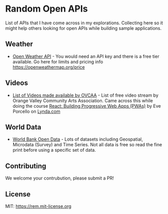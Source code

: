 # Random Open APIs
List of APIs that I have come across in my explorations. Collecting here so it might help others looking for open APIs while building sample applications.

## Weather

* [Open Weather API](https://openweathermap.org/api) - You would need an API key and there is a free tier available.  Go here for limits and pricing info https://openweathermap.org/price

## Videos

* [List of Videos made available by OVCAA](https://orangevalleycaa.org/api/videos) - List of free video stream by Orange Valley Community Arts Association.  Came across this while doing the course [React: Building Progressive Web Apps (PWAs)](https://www.lynda.com/React-js-tutorials/React-Building-Progressive-Web-Apps-PWAs/724804-2.html) by Eve Porcello on [Lynda.com](https://www.lynda.com)


## World Data

* [World Bank Open Data](https://data.worldbank.org/) - Lots of datasets including Geospatial, Microdata (Survey) and Time Series.  Not all data is free so read the fine print before using a specific set of data. 

## Contributing

We welcome your contrubution, please submit a PR!

## License
MIT: https://rem.mit-license.org
